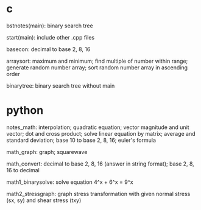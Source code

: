 # c
bstnotes(main):
binary search tree

start(main):
include other .cpp files

basecon:
decimal to base 2, 8, 16

arraysort:
maximum and minimum;
find multiple of number within range;
generate random number array;
sort random number array in ascending order

binarytree:
binary search tree without main

# python
notes_math:
interpolation;
quadratic equation;
vector magnitude and unit vector;
dot and cross product;
solve linear equation by matrix;
average and standard deviation;
base 10 to base 2, 8, 16;
euler's formula

math_graph:
graph;
squarewave

math_convert:
decimal to base 2, 8, 16 (answer in string format);
base 2, 8, 16 to decimal

math1_binarysolve:
solve equation 4^x + 6^x = 9^x

math2_stressgraph:
graph stress transformation with given normal stress (sx, sy) and shear stress (txy)
